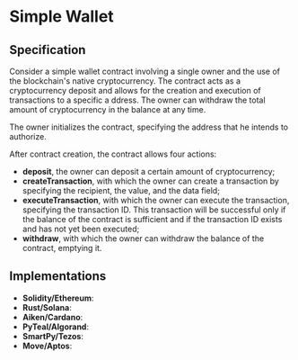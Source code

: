 # Simple Wallet

## Specification

Consider a simple wallet contract 
involving a single owner and the use 
of the blockchain's native cryptocurrency.
The contract acts as a cryptocurrency 
deposit and allows for the creation and 
execution of transactions to a specific a
ddress. The owner can withdraw the total
amount of cryptocurrency in the balance 
at any time.


The owner initializes the contract, 
specifying the address that he intends 
to authorize. 

After contract creation, the contract 
allows four actions:
- **deposit**, the owner can deposit a 
certain amount of cryptocurrency; 
- **createTransaction**,  with which the owner can 
create a transaction by 
specifying the recipient, the value, 
and the data field;
- **executeTransaction**, with which the owner can 
execute the transaction, 
specifying the transaction ID. 
This transaction will be successful 
only if the balance of the contract 
is sufficient and if the transaction 
ID exists and has not yet been executed; 
- **withdraw**,  with which the owner can withdraw the 
balance of the contract, emptying it.

## Implementations

- **Solidity/Ethereum**: 
- **Rust/Solana**:
- **Aiken/Cardano**:
- **PyTeal/Algorand**:
- **SmartPy/Tezos**:
- **Move/Aptos**:

